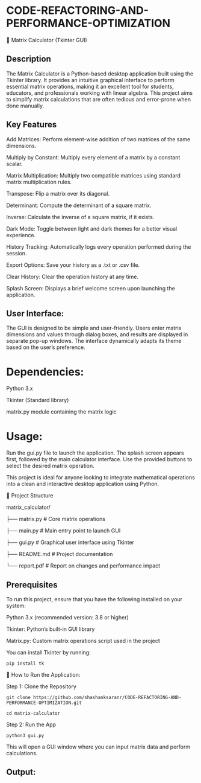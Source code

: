# CODE-REFACTORING-AND-PERFORMANCE-OPTIMIZATION

🧮 Matrix Calculator (Tkinter GUI)

## Description

The Matrix Calculator is a Python-based desktop application built using the Tkinter library. It provides an intuitive graphical interface to perform essential matrix operations, making it an excellent tool for students, educators, and professionals working with linear algebra. This project aims to simplify matrix calculations that are often tedious and error-prone when done manually.

## Key Features

Add Matrices: Perform element-wise addition of two matrices of the same dimensions.

Multiply by Constant: Multiply every element of a matrix by a constant scalar.

Matrix Multiplication: Multiply two compatible matrices using standard matrix multiplication rules.

Transpose: Flip a matrix over its diagonal.

Determinant: Compute the determinant of a square matrix.

Inverse: Calculate the inverse of a square matrix, if it exists.

Dark Mode: Toggle between light and dark themes for a better visual experience.

History Tracking: Automatically logs every operation performed during the session.

Export Options: Save your history as a .txt or .csv file.

Clear History: Clear the operation history at any time.

Splash Screen: Displays a brief welcome screen upon launching the application.

## User Interface:

The GUI is designed to be simple and user-friendly. Users enter matrix dimensions and values through dialog boxes, and results are displayed in separate pop-up windows. The interface dynamically adapts its theme based on the user’s preference.

# Dependencies:

Python 3.x

Tkinter (Standard library)

matrix.py module containing the matrix logic

# Usage:

Run the gui.py file to launch the application. The splash screen appears first, followed by the main calculator interface. Use the provided buttons to select the desired matrix operation.

This project is ideal for anyone looking to integrate mathematical operations into a clean and interactive desktop application using Python.

📁 Project Structure

matrix_calculator/

├── matrix.py         # Core matrix operations

├── main.py           # Main entry point to launch GUI

├── gui.py            # Graphical user interface using Tkinter

├── README.md         # Project documentation

└── report.pdf        # Report on changes and performance impact


## Prerequisites

To run this project, ensure that you have the following installed on your system:

Python 3.x (recommended version: 3.8 or higher)

Tkinter: Python’s built-in GUI library

Matrix.py: Custom matrix operations script used in the project

You can install Tkinter by running:

    pip install tk

🧪 How to Run the Application:

Step 1: Clone the Repository

    git clone https://github.com/shashanksaranr/CODE-REFACTORING-AND-PERFORMANCE-OPTIMIZATION.git

    cd matrix-calculator

Step 2: Run the App

    python3 gui.py 

This will open a GUI window where you can input matrix data and perform calculations.

## Output:



